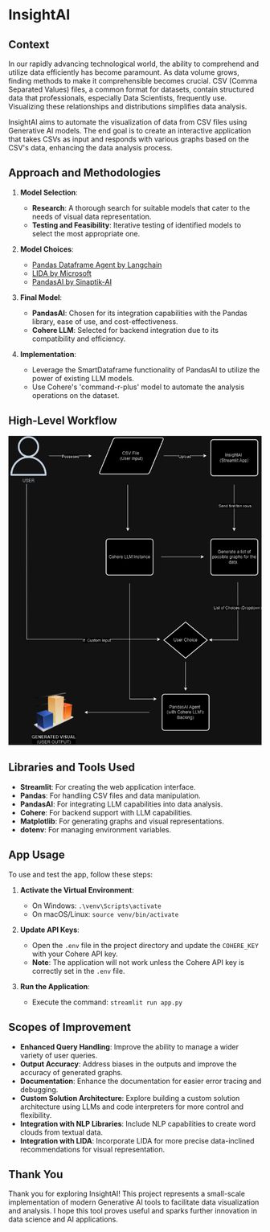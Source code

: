 # InsightAI

## Context
In our rapidly advancing technological world, the ability to comprehend and utilize data efficiently has become paramount. As data volume grows, finding methods to make it comprehensible becomes crucial. CSV (Comma Separated Values) files, a common format for datasets, contain structured data that professionals, especially Data Scientists, frequently use. Visualizing these relationships and distributions simplifies data analysis. 

InsightAI aims to automate the visualization of data from CSV files using Generative AI models. The end goal is to create an interactive application that takes CSVs as input and responds with various graphs based on the CSV's data, enhancing the data analysis process.

## Approach and Methodologies
1. **Model Selection**: 
   - **Research**: A thorough search for suitable models that cater to the needs of visual data representation.
   - **Testing and Feasibility**: Iterative testing of identified models to select the most appropriate one.

2. **Model Choices**: 
   - [Pandas Dataframe Agent by Langchain](https://python.langchain.com/v0.2/docs/integrations/toolkits/pandas/)
   - [LIDA by Microsoft](https://github.com/microsoft/lida)
   - [PandasAI by Sinaptik-AI](https://github.com/Sinaptik-AI/pandas-ai)

3. **Final Model**: 
   - **PandasAI**: Chosen for its integration capabilities with the Pandas library, ease of use, and cost-effectiveness.
   - **Cohere LLM**: Selected for backend integration due to its compatibility and efficiency.

4. **Implementation**:
   - Leverage the SmartDataframe functionality of PandasAI to utilize the power of existing LLM models.
   - Use Cohere's 'command-r-plus' model to automate the analysis operations on the dataset.

## High-Level Workflow
![High-Level Workflow](./InsightAI_Workflow.png)

## Libraries and Tools Used
- **Streamlit**: For creating the web application interface.
- **Pandas**: For handling CSV files and data manipulation.
- **PandasAI**: For integrating LLM capabilities into data analysis.
- **Cohere**: For backend support with LLM capabilities.
- **Matplotlib**: For generating graphs and visual representations.
- **dotenv**: For managing environment variables.

## App Usage
To use and test the app, follow these steps:
1. **Activate the Virtual Environment**:
   - On Windows: `.\venv\Scripts\activate`
   - On macOS/Linux: `source venv/bin/activate`
   
2. **Update API Keys**:
   - Open the `.env` file in the project directory and update the `COHERE_KEY` with your Cohere API key.
   - **Note**: The application will not work unless the Cohere API key is correctly set in the `.env` file.

3. **Run the Application**:
   - Execute the command: `streamlit run app.py`

## Scopes of Improvement
- **Enhanced Query Handling**: Improve the ability to manage a wider variety of user queries.
- **Output Accuracy**: Address biases in the outputs and improve the accuracy of generated graphs.
- **Documentation**: Enhance the documentation for easier error tracing and debugging.
- **Custom Solution Architecture**: Explore building a custom solution architecture using LLMs and code interpreters for more control and flexibility.
- **Integration with NLP Libraries**: Include NLP capabilities to create word clouds from textual data.
- **Integration with LIDA**: Incorporate LIDA for more precise data-inclined recommendations for visual representation.

## Thank You
Thank you for exploring InsightAI! This project represents a small-scale implementation of modern Generative AI tools to facilitate data visualization and analysis. I hope this tool proves useful and sparks further innovation in data science and AI applications.
